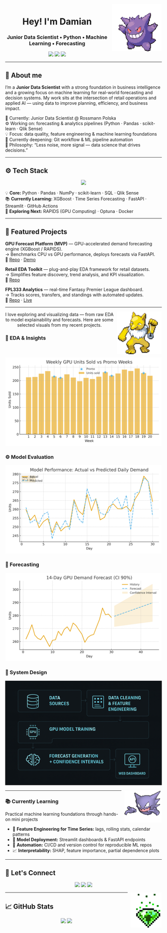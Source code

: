 <!-- BANNER -->
<!-- <p align="center">
  <img src="assets/banner_3x3.png" width="100%" alt="Banner Damian Cichocki 3x3">
</p> -->

<!-- HEADER -->
<img src="assets/haunter.gif" align="right" width="160" style="margin-left:10px; margin-bottom:10px;"/>

<h1 align="center">Hey! I'm Damian</h1> 
<h3 align="center">Junior Data Scientist • Python • Machine Learning • Forecasting</h3>

<p align="center">
  <a href="https://www.linkedin.com/in/damian-cichocki-3x3"><img src="https://img.shields.io/badge/-LinkedIn-blue?logo=Linkedin&logoColor=white" /></a>
  <a href="https://acroice.github.io"><img src="https://img.shields.io/badge/-Portfolio-0B3B8C?logo=githubpages&logoColor=white" /></a>
  <img src="https://img.shields.io/badge/Focus-Forecasting%20%7C%20BI%E2%86%92ML%20%7C%20EDA-1f6feb" />
</p>

---

## 🧭 About me
I’m a **Junior Data Scientist** with a strong foundation in business intelligence and a growing focus on machine learning for real-world forecasting and decision systems.
My work sits at the intersection of retail operations and applied AI — using data to improve planning, efficiency, and business impact.
     
🏢 Currently: Junior Data Scientist @ Rossmann Polska  
⚙️ Working on: forecasting & analytics pipelines (Python · Pandas · scikit-learn · Qlik Sense)  
💡 Focus: data quality, feature engineering & machine learning foundations  
🚀 Currently deepening: Git workflow & ML pipeline automation  
🧠 Philosophy: “Less noise, more signal — data science that drives decisions.”  

---
<!-- <img src="assets/skull-dungeon-nft.gif" align="right" width="95" style="margin-left:10px; margin-bottom:10px;"/> -->

## ⚙️ Tech Stack
<p align="center">
  <img src="https://skillicons.dev/icons?i=python,gcp,git,github,linux,anaconda,postgresql,docker,swift" />
</p>

💡 **Core:** Python · Pandas · NumPy · scikit-learn · SQL · Qlik Sense  
📚 **Currently Learning:** XGBoost · Time Series Forecasting · FastAPI · Streamlit · GitHub Actions  
🚀 **Exploring Next:** RAPIDS (GPU Computing) · Optuna · Docker

---

## 🚀 Featured Projects

**GPU Forecast Platform (MVP)** — GPU-accelerated demand forecasting engine (XGBoost / RAPIDS).  
→ Benchmarks CPU vs GPU performance, deploys forecasts via FastAPI.  
🔗 [Repo](#) · [Demo](#)

**Retail EDA Toolkit** — plug-and-play EDA framework for retail datasets.  
→ Simplifies feature discovery, trend analysis, and KPI visualization.  
🔗 [Repo](#)

**FPL333 Analytics** — real-time Fantasy Premier League dashboard.  
→ Tracks scores, transfers, and standings with automated updates.  
🔗 [Repo](https://github.com/acroice/fpl333) · [Live](https://fpl333.vercel.app/)

---

<img src="assets/pokemon-kanto.gif" align="right" width="145" style="margin-left:10px; margin-bottom:10px;"/>

<!-- 📊 Visuals -->
<p align="center">
I love exploring and visualizing data — from raw EDA to model explainability and forecasts.  
Here are some selected visuals from my recent projects.
  
### 🧠 EDA & Insights
![EDA](assets/plot_eda_weekly_demand.png)

### ⚙️ Model Evaluation
![Evaluation](assets/plot_model_eval.png)

### 🔮 Forecasting
![Forecast](assets/plot_forecast_ci.png)

### 🧱 System Design
![Pipeline Diagram](assets/pipeline_diagram.png)

</p>

<img src="assets/markiplier.gif" align="right" width="120" style="margin-left:10px; margin-bottom:10px;"/>

---
### 📚 Currently Learning
Practical machine learning foundations through hands-on mini projects

- 🧮 **Feature Engineering for Time Series:** lags, rolling stats, calendar patterns  
- 🔧 **Model Deployment:** Streamlit dashboards & FastAPI endpoints  
- 🧰 **Automation:** CI/CD and version control for reproducible ML repos  
- 📈 **Interpretability:** SHAP, feature importance, partial dependence plots

---

## 💬 Let's Connect
<p align="center">
  <a href="https://www.linkedin.com/in/damian-cichocki-3x3"><img src="https://img.shields.io/badge/-LinkedIn-blue?logo=linkedin&logoColor=white" /></a>
  <a href="damiancichocki@icloud.com"><img src="https://img.shields.io/badge/-Email%20Me-0078D4?logo=gmail&logoColor=white" /></a>
  <a href="https://acroice.github.io"><img src="https://img.shields.io/badge/-Portfolio-black?logo=githubpages&logoColor=white" /></a>
</p>

<img src="assets/skull-dungeon-nft.gif" align="right" width="100" style="margin-left:10px; margin-bottom:10px;"/>

---

## 📈 GitHub Stats
<p align="center">
  <img height="160em" src="https://github-readme-streak-stats.herokuapp.com/?user=acroice&theme=transparent&hide_border=true" />
  <img src="https://github-profile-summary-cards.vercel.app/api/cards/profile-details?username=acroice&theme=transparent" />
</p>
